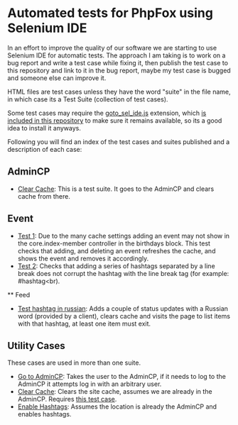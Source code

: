 # Automated tests for PhpFox using Selenium IDE

In an effort to improve the quality of our software we are starting to use Selenium IDE for automatic tests. 
The approach I am taking is to work on a bug report and write a test case while fixing it, then publish the test case to this repository and link to it in the bug report, maybe my test case is bugged and someone else can improve it.

HTML files are test cases unless they have the word "suite" in the file name, in which case its a Test Suite (collection of test cases).

Some test cases may require the [goto_sel_ide.js](http://www.seleniumhq.org/docs/02_selenium_ide.jsp#goto-sel-ide-js-extension) extension, which [is included in this repository](https://raw.github.com/purefan/tesenfox/master/goto_sel_ide.js) to make sure it remains available, so its a good idea to install it anyways.

Following you will find an index of the test cases and suites published and a description of each case:

## AdminCP
* [Clear Cache](admincp/test_suites/clear_cache.html): This is a test suite. It goes to the AdminCP and clears cache from there.

## Event
* [Test 1](event/test_cases/add_new_event.html): Due to the many cache settings adding an event may not show in the core.index-member controller in the birthdays block. This test checks that adding, and deleting an event refreshes the cache, and shows the event and removes it accordingly.
* [Test 2](feed/test_cases/assert_hashtag1.html): Checks that adding a series of hashtags separated by a line break does not corrupt the hashtag with the line break tag (for example: #hashtag<br).

** Feed
* [Test hashtag in russian](feed/test_suites/test_hashtag_in_russian.html): Adds a couple of status updates with a Russian word (provided by a client), clears cache and visits the page to list items with that hashtag, at least one item must exit.

## Utility Cases
These cases are used in more than one suite.
* [Go to AdminCP](admincp/test_cases/go_to_admincp.html): Takes the user to the AdminCP, if it needs to log to the AdminCP it attempts log in with an arbitrary user.
* [Clear Cache](admincp/test_cases/clear_cache.html): Clears the site cache, assumes we are already in the AdminCP. Requires [this test case](admincp/go_to_admincp.html).
* [Enable Hashtags](admincp/test_cases/enable_hashtags.html): Assumes the location is already the AdminCP and enables hashtags.